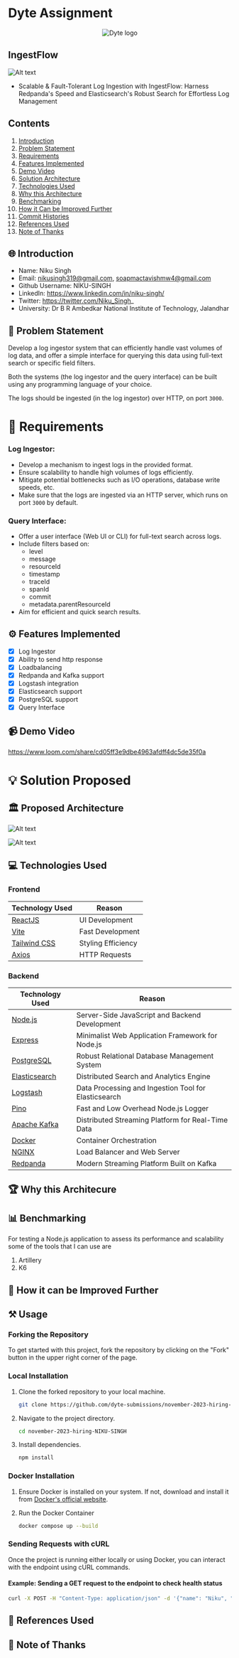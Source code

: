# Dyte Assignment

<div style="text-align:center">
  <img src="https://dyte.io/blog/content/images/2021/09/Dyte-Logo.svg" alt="Dyte logo" />
</div>

## IngestFlow

![Alt text](bannner.png)

- Scalable & Fault-Tolerant Log Ingestion with IngestFlow: Harness Redpanda's Speed and Elasticsearch's Robust Search for Effortless Log Management

## Contents
1. [Introduction](#-introduction)
2. [Problem Statement](#-problem-statement)
3. [Requirements](#-requirements)
4. [Features Implemented](#-features-implemented)
5. [Demo Video](#-demo-video)
7. [Solution Architecture](#-solution-architecture)
8. [Technologies Used](#-technologies-used)
9. [Why this Architecture](#-why-this-architecture-stands-out-best)
10. [Benchmarking](#-benchmarking)
13. [How it Can be Improved Further](#-how-it-can-be-improved-further)
15. [Commit Histories](#-commit-histories)
16. [References Used](#-references-used)
17. [Note of Thanks](#-note-of-thanks)

## 🌐 Introduction

- Name: Niku Singh
- Email: nikusingh319@gmail.com, soapmactavishmw4@gmail.com
- Github Username: NIKU-SINGH
- LinkedIn: https://www.linkedin.com/in/niku-singh/
- Twitter: https://twitter.com/Niku_Singh_
- University: Dr B R Ambedkar National Institute of Technology, Jalandhar

## 🤔 Problem Statement

Develop a log ingestor system that can efficiently handle vast volumes of log data, and offer a simple interface for querying this data using full-text search or specific field filters.

Both the systems (the log ingestor and the query interface) can be built using any programming language of your choice.

The logs should be ingested (in the log ingestor) over HTTP, on port `3000`.

# 📝 Requirements

### Log Ingestor:

- Develop a mechanism to ingest logs in the provided format.
- Ensure scalability to handle high volumes of logs efficiently.
- Mitigate potential bottlenecks such as I/O operations, database write speeds, etc.
- Make sure that the logs are ingested via an HTTP server, which runs on port `3000` by default.

### Query Interface:

- Offer a user interface (Web UI or CLI) for full-text search across logs.
- Include filters based on:
  - level
  - message
  - resourceId
  - timestamp
  - traceId
  - spanId
  - commit
  - metadata.parentResourceId
- Aim for efficient and quick search results.

## ⚙️ Features Implemented

- [x] Log Ingestor
- [x] Ability to send http response
- [x] Loadbalancing 
- [x] Redpanda and Kafka support
- [x] Logstash integration
- [x] Elasticsearch support
- [x] PostgreSQL support
- [x] Query Interface

## 📹 Demo Video

https://www.loom.com/share/cd05ff3e9dbe4963afdff4dc5de35f0a

# 💡 Solution Proposed

## 🏛️ Proposed Architecture

![Alt text](image-2.png)

![Alt text](image-3.png)

## 💻 Technologies Used

### Frontend

| Technology Used                                  | Reason             |
| ------------------------------------------------ | ------------------ |
| [ReactJS](https://reactjs.org/)                  | UI Development     |
| [Vite](https://vitejs.dev/)                      | Fast Development   |
| [Tailwind CSS](https://tailwindcss.com/)         | Styling Efficiency |
| [Axios](https://axios-http.com/)                 | HTTP Requests      |

### Backend
| Technology Used                        | Reason                                                   |
| -------------------------------------- | -------------------------------------------------------- |
| [Node.js](https://nodejs.org/)         | Server-Side JavaScript and Backend Development           |
| [Express](https://expressjs.com/)      | Minimalist Web Application Framework for Node.js         |
| [PostgreSQL](https://www.postgresql.org/) | Robust Relational Database Management System            |
| [Elasticsearch](https://www.elastic.co/elasticsearch/) | Distributed Search and Analytics Engine          |
| [Logstash](https://www.elastic.co/logstash/) | Data Processing and Ingestion Tool for Elasticsearch |
| [Pino](https://github.com/pinojs/pino) | Fast and Low Overhead Node.js Logger                     |
| [Apache Kafka](https://kafka.apache.org/) | Distributed Streaming Platform for Real-Time Data       |
| [Docker](https://www.docker.com/)      | Container Orchestration                                  |
| [NGINX](https://www.nginx.com/)        | Load Balancer and Web Server                             |
| [Redpanda](https://vectorized.io/redpanda) | Modern Streaming Platform Built on Kafka                |


<!-- ### Backend
[![My Skills](https://skillicons.dev/icons?i=nodejs,express,docker,redis,nginx,)](https://skillicons.dev) -->

## 🏆 Why this Architecure 



## 📊 Benchmarking

For testing a Node.js application to assess its performance and scalability some of the tools that I can use are

1. Artillery
2. K6

<!-- ## ⚠️ Possible Bottlenecks -->




## 🔄 How it can be Improved Further

## ⚒️ Usage

### Forking the Repository

To get started with this project, fork the repository by clicking on the "Fork" button in the upper right corner of the page.

### Local Installation

1. Clone the forked repository to your local machine.

    ```bash
    git clone https://github.com/dyte-submissions/november-2023-hiring-NIKU-SINGH.git
    ```

2. Navigate to the project directory.

    ```bash
    cd november-2023-hiring-NIKU-SINGH
    ```

3. Install dependencies.

    ```bash
    npm install
    ```

### Docker Installation

1. Ensure Docker is installed on your system. If not, download and install it from [Docker's official website](https://www.docker.com/get-started).

2. Run the Docker Container

    ```bash
    docker compose up --build
    ```



### Sending Requests with cURL

Once the project is running either locally or using Docker, you can interact with the endpoint using cURL commands.

#### Example: Sending a GET request to the endpoint to check health status

```bash
curl -X POST -H "Content-Type: application/json" -d '{"name": "Niku", "message": "Your app is lovely please Star and Fork it"}' http://localhost:3000
```


<!-- ## 📝 Commit Histories -->

## 📖 References Used


## 🙏 Note of Thanks


